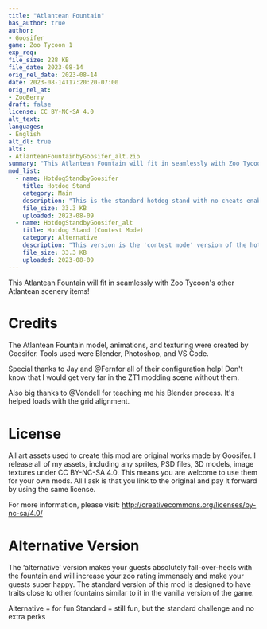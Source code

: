 ```yaml
---
title: "Atlantean Fountain"
has_author: true
author: 
- Goosifer
game: Zoo Tycoon 1
exp_req: 
file_size: 228 KB
file_date: 2023-08-14
orig_rel_date: 2023-08-14
date: 2023-08-14T17:20:20-07:00
orig_rel_at:
- ZooBerry
draft: false
license: CC BY-NC-SA 4.0
alt_text: 
languages:
- English
alt_dl: true
alts:
- AtlanteanFountainbyGoosifer_alt.zip
summary: "This Atlantean Fountain will fit in seamlessly with Zoo Tycoon's other Atlantean scenery items!"
mod_list: 
  - name: HotdogStandbyGoosifer
    title: Hotdog Stand
    category: Main 
    description: "This is the standard hotdog stand with no cheats enabled for those who want a vanilla experience."
    file_size: 33.3 KB
    uploaded: 2023-08-09
  - name: HotdogStandbyGoosifer_alt
    title: Hotdog Stand (Contest Mode)
    category: Alternative
    description: "This version is the 'contest mode' version of the hotdog stand. It will make your guests absolutely fall-over-heels with the stand and will increase your zoo rating immensely."
    file_size: 33.3 KB
    uploaded: 2023-08-09
---
```

This Atlantean Fountain will fit in seamlessly with Zoo Tycoon's other Atlantean scenery items!

# Credits

The Atlantean Fountain model, animations, and texturing were created by Goosifer. Tools used were Blender, Photoshop, and VS Code.

Special thanks to Jay and @Fernfor all of their configuration help! Don't know that I would get very far in the ZT1 modding scene without them.

Also big thanks to @Vondell for teaching me his Blender process. It's helped loads with the grid alignment.
 

# License

All art assets used to create this mod are original works made by Goosifer. I release all of my assets, including any sprites, PSD files, 3D models, image textures under CC BY-NC-SA 4.0. This means you are welcome to use them for your own mods. All I ask is that you link to the original and pay it forward by using the same license.

For more information, please visit:
http://creativecommons.org/licenses/by-nc-sa/4.0/

# Alternative Version

The ‘alternative’ version makes your guests absolutely fall-over-heels with the fountain and will increase your zoo rating immensely and make your guests super happy. The standard version of this mod is designed to have traits close to other fountains similar to it in the vanilla version of the game. 

Alternative = for fun
Standard = still fun, but the standard challenge and no extra perks
